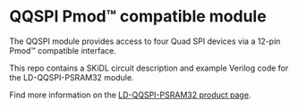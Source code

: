 # QQSPI Pmod&trade; compatible module

The QQSPI module provides access to four Quad SPI devices via a 12-pin Pmod&trade; compatible interface.

This repo contains a SKiDL circuit description and example Verilog code for the LD-QQSPI-PSRAM32 module.

Find more information on the [LD-QQSPI-PSRAM32 product page](https://machdyne.com/product/qqspi-psram32/).
